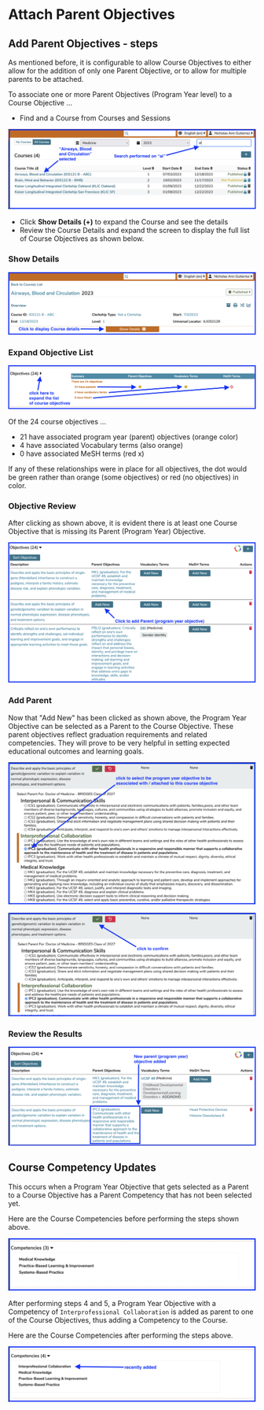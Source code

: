 # Attach Parent Objectives

## Add Parent Objectives - steps

As mentioned before, it is configurable to allow Course Objectives to either allow for the addition of only one Parent Objective, or to allow for multiple parents to be attached.

To associate one or more Parent Objectives (Program Year level) to a Course Objective ...

* Find and a Course from Courses and Sessions

![select course](../../images/course_objectives/select_course.png)

* Click **Show Details (+)** to expand the Course and see the details
* Review the Course Details and expand the screen to display the full list of Course Objectives as shown below.

### Show Details

![show details](../../images/course_objectives/show_details_full_view.png)

### Expand Objective List

![expand objective list](../../images/course_objectives/expand_objectives.png)

Of the 24 course objectives ...
* 21 have associated program year (parent) objectives (orange color) 
* 4 have associated Vocabulary terms (also orange)
* 0 have associated MeSH terms (red x)

If any of these relationships were in place for all objectives, the dot would be green rather than orange (some objectives) or red (no objectives) in color.

### Objective Review

After clicking as shown above, it is evident there is at least one Course Objective that is missing its Parent (Program Year) Objective.

![objective review](../../images/course_objectives/objective_review.png)

### Add Parent

Now that "Add New" has been clicked as shown above, the Program Year Objective can be selected as a Parent to the Course Objective. These parent objectives reflect graduation requirements and related competencies. They will prove to be very helpful in setting expected educational outcomes and learning goals.

![add program year objective](../../images/course_objectives/add_program_year_objective.png)

![click to confirm](../../images/course_objectives/click_to_confirm.png)

### Review the Results

![parent objective added](../../images/course_objectives/parent_objective_added.png)

## Course Competency Updates

This occurs when a Program Year Objective that gets selected as a Parent to a Course Objective has a Parent Competency that has not been selected yet.

Here are the Course Competencies before performing the steps shown above.

![course competencies (before)](../../images/course_objectives/course_competencies_before.png)

After performing steps 4 and 5, a Program Year Objective with a Competency of `Interprofessional Collaboration` is added as parent to one of the Course Objectives, thus adding a Competency to the Course.

Here are the Course Competencies after performing the steps above.

![course competencies (after)](../../images/course_objectives/course_competencies_after.png)
